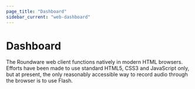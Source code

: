 ```yaml
---
page_title: "Dashboard"
sidebar_current: "web-dashboard"
---
```


# Dashboard

The Roundware web client functions natively in modern HTML browsers.  Efforts have been made to
use standard HTML5, CSS3 and JavaScript only, but at present, the only reasonably accessible way
to record audio through the browser is to use Flash.
